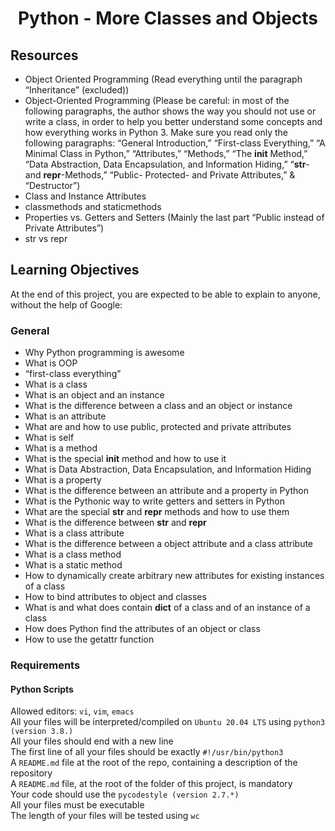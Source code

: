 # <p align="center">Python - More Classes and Objects</p>
  
## Resources

- Object Oriented Programming (Read everything until the paragraph “Inheritance” (excluded))
- Object-Oriented Programming (Please be careful: in most of the following paragraphs, the author shows the way you should not use or write a class, in order to help you better understand some concepts and how everything works in Python 3. Make sure you read only the following paragraphs: “General Introduction,” “First-class Everything,” “A Minimal Class in Python,” “Attributes,” “Methods,” “The __init__ Method,” “Data Abstraction, Data Encapsulation, and Information Hiding,” “__str__- and __repr__-Methods,” “Public- Protected- and Private Attributes,” & “Destructor”)
- Class and Instance Attributes
- classmethods and staticmethods
- Properties vs. Getters and Setters (Mainly the last part “Public instead of Private Attributes”)
- str vs repr

## Learning Objectives
At the end of this project, you are expected to be able to explain to anyone, without the help of Google:

### General
- Why Python programming is awesome
- What is OOP
- “first-class everything”
- What is a class
- What is an object and an instance
- What is the difference between a class and an object or instance
- What is an attribute
- What are and how to use public, protected and private attributes
- What is self
- What is a method
- What is the special __init__ method and how to use it
- What is Data Abstraction, Data Encapsulation, and Information Hiding
- What is a property
- What is the difference between an attribute and a property in Python
- What is the Pythonic way to write getters and setters in Python
- What are the special __str__ and __repr__ methods and how to use them
- What is the difference between __str__ and __repr__
- What is a class attribute
- What is the difference between a object attribute and a class attribute
- What is a class method
- What is a static method
- How to dynamically create arbitrary new attributes for existing instances of a class
- How to bind attributes to object and classes
- What is and what does contain __dict__ of a class and of an instance of a class
- How does Python find the attributes of an object or class
- How to use the getattr function

### Requirements
#### Python Scripts
Allowed editors: `vi`, `vim`, `emacs`<br>
All your files will be interpreted/compiled on `Ubuntu 20.04 LTS` using `python3 (version 3.8.)`<br>
All your files should end with a new line<br>
The first line of all your files should be exactly `#!/usr/bin/python3`<br>
A `README.md` file at the root of the repo, containing a description of the repository<br>
A `README.md` file, at the root of the folder of this project, is mandatory<br>
Your code should use the `pycodestyle (version 2.7.*)`<br>
All your files must be executable<br>
The length of your files will be tested using `wc`<br>
